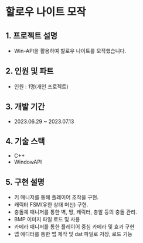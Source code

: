 # 할로우 나이트 모작

## 1. 프로젝트 설명
+ Win-API을 활용하여 할로우 나이트를 모작했습니다.

## 2. 인원 및 파트
+ 인원 : 1명(개인 프로젝트)

## 3. 개발 기간
+ 2023.06.29 ~ 2023.07.13

## 4. 기술 스택
+ C++
+ WindowAPI

## 5. 구현 설명
- 키 매니저를 통해 플레이어 조작을 구현.
- 캐릭터 FSM(유한 상태 머신) 구현.
- 충돌체 매니저를 통한 벽, 땅, 캐릭터, 총알 등의 충돌 관리.
- BMP 이미지 파일 로드 및 사용
- 카메라 매니저를 통한 플레이어 중심 카메라 및 효과 구현
- 맵 에디터를 통한 맵 제작 및 dat 파일로 저장, 로드 기능
